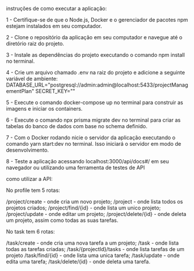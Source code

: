 instruções de como executar a aplicação:

1 - Certifique-se de que o Node.js, Docker e o gerenciador de pacotes npm estejam instalados em seu computador.

2 - Clone o repositório da aplicação em seu computador e navegue até o diretório raiz do projeto.

3 - Instale as dependências do projeto executando o comando npm install no terminal.

4 - Crie um arquivo chamado .env na raiz do projeto e adicione a seguinte variável de ambiente:
      DATABASE_URL="postgresql://admin:admin@localhost:5433/projectManagementPlan"
      SECRET_KEY="<escolha o nome>"
      
5 - Execute o comando docker-compose up no terminal para construir as imagens e iniciar os containers.

6 - Execute o comando npx prisma migrate dev no terminal para criar as tabelas do banco de dados com base no schema definido.

7 - Com o Docker rodando nicie o servidor da aplicação executando o comando yarn start:dev no terminal. Isso iniciará o servidor em modo de desenvolvimento.

8 - Teste a aplicação acessando localhost:3000/api/docs#/ em seu navegador ou utilizando uma ferramenta de testes de API

como utilizar a API:

No profile tem 5 rotas: 

/project/create - onde cria um novo projeto;
/project - onde lista todos os projetos criados;
/project/find/{id} - onde lista um unico projeto;
/project/update - onde editar um projeto;
/project/delete/{id} - onde deleta um projeto, assim como todas as suas tarefas.

No task tem 6 rotas:

/task/create - onde cria uma nova tarefa a um projeto;
/task - onde lista todas as tarefas criadas;
/task/{projectId}/tasks - onde lista tarefas de um projeto
/task/find/{id} - onde lista uma unica tarefa;
/task/update - onde edita uma tarefa;
/task/delete/{id} - onde deleta uma tarefa.
